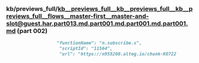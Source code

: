 ### kb/previews_full/kb__previews_full__kb__previews_full__kb__previews_full__flows__master-first__master-and-slot@guest.har.part013.md.part001.md.part001.md.part001.md (part 002)

```md
                   "functionName": "n.subscribe.s",
                    "scriptId": "11564",
                    "url": "https://n958200.alteg.io/chunk-KO722
```

```
